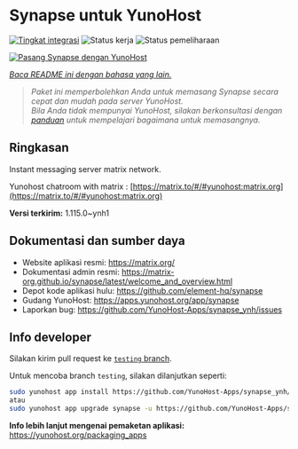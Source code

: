 <!--
N.B.: README ini dibuat secara otomatis oleh <https://github.com/YunoHost/apps/tree/master/tools/readme_generator>
Ini TIDAK boleh diedit dengan tangan.
-->

# Synapse untuk YunoHost

[![Tingkat integrasi](https://dash.yunohost.org/integration/synapse.svg)](https://ci-apps.yunohost.org/ci/apps/synapse/) ![Status kerja](https://ci-apps.yunohost.org/ci/badges/synapse.status.svg) ![Status pemeliharaan](https://ci-apps.yunohost.org/ci/badges/synapse.maintain.svg)

[![Pasang Synapse dengan YunoHost](https://install-app.yunohost.org/install-with-yunohost.svg)](https://install-app.yunohost.org/?app=synapse)

*[Baca README ini dengan bahasa yang lain.](./ALL_README.md)*

> *Paket ini memperbolehkan Anda untuk memasang Synapse secara cepat dan mudah pada server YunoHost.*  
> *Bila Anda tidak mempunyai YunoHost, silakan berkonsultasi dengan [panduan](https://yunohost.org/install) untuk mempelajari bagaimana untuk memasangnya.*

## Ringkasan

Instant messaging server matrix network.

Yunohost chatroom with matrix : [https://matrix.to/#/#yunohost:matrix.org](https://matrix.to/#/#yunohost:matrix.org)


**Versi terkirim:** 1.115.0~ynh1
## Dokumentasi dan sumber daya

- Website aplikasi resmi: <https://matrix.org/>
- Dokumentasi admin resmi: <https://matrix-org.github.io/synapse/latest/welcome_and_overview.html>
- Depot kode aplikasi hulu: <https://github.com/element-hq/synapse>
- Gudang YunoHost: <https://apps.yunohost.org/app/synapse>
- Laporkan bug: <https://github.com/YunoHost-Apps/synapse_ynh/issues>

## Info developer

Silakan kirim pull request ke [`testing` branch](https://github.com/YunoHost-Apps/synapse_ynh/tree/testing).

Untuk mencoba branch `testing`, silakan dilanjutkan seperti:

```bash
sudo yunohost app install https://github.com/YunoHost-Apps/synapse_ynh/tree/testing --debug
atau
sudo yunohost app upgrade synapse -u https://github.com/YunoHost-Apps/synapse_ynh/tree/testing --debug
```

**Info lebih lanjut mengenai pemaketan aplikasi:** <https://yunohost.org/packaging_apps>
